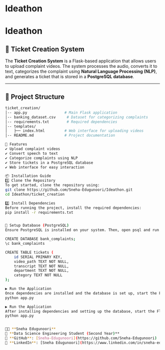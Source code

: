 # Ideathon

# Ideathon  

## 📌 Ticket Creation System  

The **Ticket Creation System** is a Flask-based application that allows users to upload complaint videos. The system processes the audio, converts it to text, categorizes the complaint using **Natural Language Processing (NLP)**, and generates a ticket that is stored in a **PostgreSQL database**.  

---

## 📁 Project Structure  

```bash
ticket_creation/
│-- app.py                 # Main Flask application
│-- banking_dataset.csv     # Dataset for categorizing complaints
│-- requirements.txt        # Required dependencies
│-- templates/
│   ├── index.html         # Web interface for uploading videos
│-- README.md              # Project documentation

🚀 Features
✔ Upload complaint videos
✔ Convert speech to text
✔ Categorize complaints using NLP
✔ Store tickets in a PostgreSQL database
✔ Web interface for easy interaction

📦 Installation Guide
1️⃣ Clone the Repository
To get started, clone the repository using:
git clone https://github.com/Sneha-Edugunoori/Ideathon.git  
cd Ideathon/ticket_creation  

2️⃣ Install Dependencies
Before running the project, install the required dependencies:
pip install -r requirements.txt  


🔧 Setup Database (PostgreSQL)
Ensure PostgreSQL is installed on your system. Then, open psql and run the following commands to create a database and table:

CREATE DATABASE bank_complaints;  
\c bank_complaints  

CREATE TABLE tickets (  
    id SERIAL PRIMARY KEY,  
    video_path TEXT NOT NULL,  
    transcript TEXT NOT NULL,  
    department TEXT NOT NULL,  
    category TEXT NOT NULL  
);

▶️ Run the Application
Once dependencies are installed and the database is set up, start the Flask application:
python app.py  

▶️ Run the Application
After installing dependencies and setting up the database, start the Flask app:
python app.py


👩‍💻 **Sneha Edugunoori**  
📍 **Data Science Engineering Student (Second Year)**  
🔗 **GitHub**: [Sneha-Edugunoori](https://github.com/Sneha-Edugunoori)  
🔗 **LinkedIn**: [Sneha Edugunoori](https://www.linkedin.com/in/sneha-edugunoori)  
